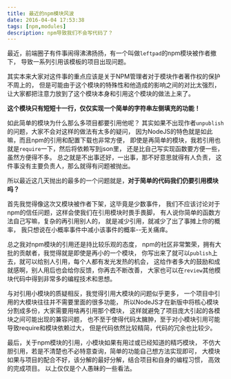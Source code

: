 ```yaml
---
title: 最近的npm模块风波
date: 2016-04-04 17:53:38
tags: [npm,modules]
description: npm导致我们不会写代码了？
---
```

最近，前端圈子有件事闹得沸沸扬扬，有一个叫做`leftpad`的npm模块被作者撤下，
导致一系列引用该模板的项目出现问题。

其实本来大家对这件事的重点应该是关于NPM管理者对于模块作者著作权的保护不周上的，
但是可能由于这个模块的特殊性和他造成的影响之间的对比太强烈，
让大家都把注意力放到了这个模块本身和引用这个模块的做法上来了。
<!--more-->
**这个模块只有短短十一行，仅仅实现一个简单的字符串左侧填充的功能！**

如此简单的模块为什么那么多项目都要引用他呢？
其实如果不出现作者`unpublish`的问题，大家不会对这样的做法有太多的疑问，
因为NodeJS的特色就是如此嘛，而且npm的引用和配置下载也非常方便， 
即使是再简单的模块，我若引用也就是`require`一下，然后将依赖写到json里，
还是比自己写实现函数要方便一些，虽然方便得不多。
总之就是不出事还好，一出事，那不好意思就得有人负责，
这件事没有主要负责人，那么就得有问题被抛出。

所以最近这几天抛出的最多的一个问题就是，**对于简单的代码我们仍要引用模块吗？**


首先我觉得像这次又模块被作者下架，这毕竟是少数事件，
我们不应该讨论对于npm的信任问题，这样会使我们在引用模块时畏手畏脚，
有人说你简单的函数方法自己写嘛，复杂的再引用别人的，
就是减少引用，就减少了出了事摊上你的概率，
我只想说在小概率事件中减小该事件的概率--无关痛痒。


总之我对npm模块的引用还是持比较乐观的态度，
npm的社区非常繁荣，拥有大批的贡献者，我觉得就是即使是再小的一个模块，
你写出来了就可以`publish`上去，就可以给别人引用，每个人都有发光发热的机会，
这给作者多大的鼓励和成就感啊，别人用后也会给你反馈，你再去不断改善，
大家也可以在`review`其他模块代码中得到非常多的编程技术和思想。


与对引用小模块的质疑相反，我觉得引用大模块的问题似乎更多，
一个项目中引用的大模块往往并不需要里面的很多功能，
所以NodeJS才在新版中将核心模块分割成多份，大家需要用啥再引用那个模块，
这样就避免了项目庞大引起的各模块之间可能出现的兼容问题，
也不至于使得代码太臃肿，至于对小模块引用可能导致require和模块依赖过大，
但是代码依然比较精简，代码的冗余也比较少。


最后，关于npm模块的引用，小模块如果有用过或已经知道的精巧模块，
不仿大胆引用，若是不清楚也不必特意查询，简单的功能自己想方法实现即可，
大模块如果与项目的配合不好，该分解的最好分解，结合项目和自身的编程习惯，
高效的完成项目。
以上仅仅是个人愚昧的一些看法。

